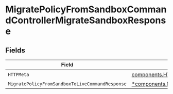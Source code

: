 # MigratePolicyFromSandboxCommandControllerMigrateSandboxResponse


## Fields

| Field                                                                                                                                 | Type                                                                                                                                  | Required                                                                                                                              | Description                                                                                                                           |
| ------------------------------------------------------------------------------------------------------------------------------------- | ------------------------------------------------------------------------------------------------------------------------------------- | ------------------------------------------------------------------------------------------------------------------------------------- | ------------------------------------------------------------------------------------------------------------------------------------- |
| `HTTPMeta`                                                                                                                            | [components.HTTPMetadata](../../models/components/httpmetadata.md)                                                                    | :heavy_check_mark:                                                                                                                    | N/A                                                                                                                                   |
| `MigratePolicyFromSandboxToLiveCommandResponse`                                                                                       | [*components.MigratePolicyFromSandboxToLiveCommandResponse](../../models/components/migratepolicyfromsandboxtolivecommandresponse.md) | :heavy_minus_sign:                                                                                                                    | N/A                                                                                                                                   |